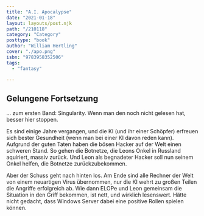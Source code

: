 ```yaml
---
title: "A.I. Apocalypse"
date: "2021-01-18"
layout: layouts/post.njk
path: "/210118"
category: "Category"
posttype: "book"
author: "William Hertling"
cover: "./apo.png"
isbn: "9783958352506"
tags:
  - "fantasy"

---
```

## Gelungene Fortsetzung

... zum ersten Band: Singularity. Wenn man den noch nicht gelesen hat, besser hier stoppen.

Es sind einige Jahre vergangen, und die KI (und ihr einer Schöpfer) erfreuen sich bester Gesundheit (wenn man bei einer KI davon reden kann). Aufgrund der guten Taten haben die bösen Hacker auf der Welt einen schweren Stand. So gehen die Botnetze, die Leons Onkel in Russland aquiriert, massiv zurück. Und Leon als begnadeter Hacker soll nun seinem Onkel helfen, die Botnetze zurückzubekommen.

Aber der Schuss geht nach hinten los. Am Ende sind alle Rechner der Welt von einem neuartigen Virus übernommen, nur die KI wehrt zu großen Teilen die Angriffe erfolgreich ab. Wie dann ELOPe und Leon gemeinsam die Situation in den Griff bekommen, ist nett, und wirklich lesenswert. Hätte nicht gedacht, dass Windows Server dabei eine positive Rollen spielen können.
